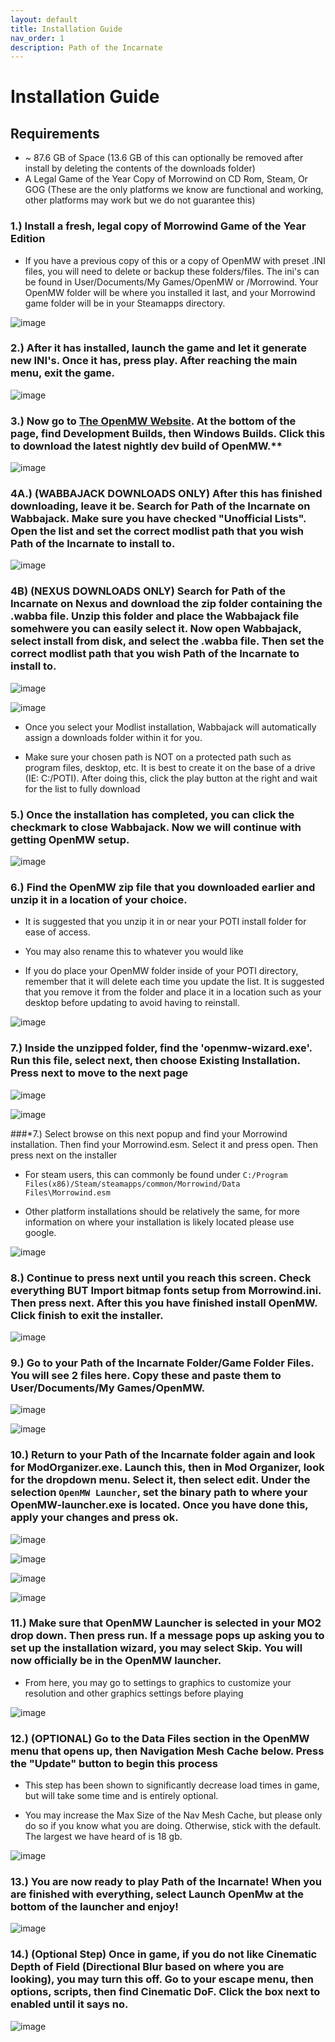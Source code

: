 ```yaml
---
layout: default
title: Installation Guide
nav_order: 1
description: Path of the Incarnate
---
```


# **Installation Guide**

## **Requirements**
- ~ 87.6 GB of Space (13.6 GB of this can optionally be removed after install by deleting the contents of the downloads folder)
- A Legal Game of the Year Copy of Morrowind on CD Rom, Steam, Or GOG (These are the only platforms we know are functional and working, other platforms may work but we do not guarantee this)


### 1.) Install a fresh, legal copy of Morrowind Game of the Year Edition

- If you have a previous copy of this or a copy of OpenMW with preset .INI files, you will need to delete or backup these folders/files. The ini's can be found in User/Documents/My Games/OpenMW or /Morrowind. Your OpenMW folder will be where you installed it last, and your Morrowind game folder will be in your Steamapps directory.

![image](https://github.com/TheMrNewVegas/TheMrNewVegas.github.io/assets/112358568/95ab41d6-b3e8-471c-bebb-3528a29a1a7c)

### 2.) After it has installed, launch the game and let it generate new INI's. Once it has, press play. After reaching the main menu, exit the game.

![image](https://github.com/TheMrNewVegas/TheMrNewVegas.github.io/assets/112358568/e7bc0205-4a92-4bc3-953e-bdcbe7f09149)

### 3.) Now go to [The OpenMW Website](https://openmw.org/downloads/). At the bottom of the page, find Development Builds, then Windows Builds. Click this to download the latest nightly dev build of OpenMW.**

![image](https://github.com/TheMrNewVegas/TheMrNewVegas.github.io/assets/112358568/51b209bc-df1d-475b-8514-1ce41e421b17)

### 4A.) (WABBAJACK DOWNLOADS ONLY) After this has finished downloading, leave it be. Search for Path of the Incarnate on Wabbajack. Make sure you have checked "Unofficial Lists". Open the list and set the correct modlist path that you wish Path of the Incarnate to install to.

![image](https://github.com/TheMrNewVegas/TheMrNewVegas.github.io/assets/112358568/eae79624-9ea6-4253-8d76-ce1b59e1a0c2)

### 4B) (NEXUS DOWNLOADS ONLY) Search for Path of the Incarnate on Nexus and download the zip folder containing the .wabba file. Unzip this folder and place the Wabbajack file somehwere you can easily select it. Now open Wabbajack, select install from disk, and select the .wabba file. Then set the correct modlist path that you wish Path of the Incarnate to install to.

![image](https://github.com/TheMrNewVegas/TheMrNewVegas.github.io/assets/112358568/7b945a46-1f6a-49cd-89ae-ca8f9a2ae90e)

![image](https://github.com/TheMrNewVegas/TheMrNewVegas.github.io/assets/112358568/63c93bed-0666-4a8a-aec3-01bfb421cb80)

- Once you select your Modlist installation, Wabbajack will automatically assign a downloads folder within it for you.

- Make sure your chosen path is NOT on a protected path such as program files, desktop, etc. It is best to create it on the base of a drive (IE: C:/POTI). After doing this, click the play button at the right and wait for the list to fully download

### 5.) Once the installation has completed, you can click the checkmark to close Wabbajack. Now we will continue with getting OpenMW setup.

![image](https://github.com/TheMrNewVegas/TheMrNewVegas.github.io/assets/112358568/03a0cd6b-5977-4f0e-90f8-8aeab9adb57f)

### 6.) Find the OpenMW zip file that you downloaded earlier and unzip it in a location of your choice.

- It is suggested that you unzip it in or near your POTI install folder for ease of access.

- You may also rename this to whatever you would like

- If you do place your OpenMW folder inside of your POTI directory, remember that it will delete each time you update the list. It is suggested that you remove it from the folder and place it in a location such as your desktop before updating to avoid having to reinstall.

![image](https://github.com/TheMrNewVegas/TheMrNewVegas.github.io/assets/112358568/04113823-9234-4de0-a1c8-d2c118ed1074)

### 7.) Inside the unzipped folder, find the 'openmw-wizard.exe'. Run this file, select next, then choose Existing Installation. Press next to move to the next page

![image](https://github.com/TheMrNewVegas/TheMrNewVegas.github.io/assets/112358568/517fb86b-a853-4505-a395-2f96c64e5d07)

![image](https://github.com/TheMrNewVegas/TheMrNewVegas.github.io/assets/112358568/b06e25bd-09c0-4dd4-8cb0-dfaccce3bfb0)

###*7.) Select browse on this next popup and find your Morrowind installation. Then find your Morrowind.esm. Select it and press open. Then press next on the installer

- For steam users, this can commonly be found under `C:/Program Files(x86)/Steam/steamapps/common/Morrowind/Data Files\Morrowind.esm`

- Other platform installations should be relatively the same, for more information on where your installation is likely located please use google. 

![image](https://github.com/TheMrNewVegas/TheMrNewVegas.github.io/assets/112358568/c8115dd1-11c5-4888-87e5-98f21cad7fa4)

### 8.) Continue to press next until you reach this screen. Check everything BUT Import bitmap fonts setup from Morrowind.ini. Then press next. After this you have finished install OpenMW. Click finish to exit the installer.

![image](https://github.com/TheMrNewVegas/TheMrNewVegas.github.io/assets/112358568/a6ae026b-5ca7-4314-b5bb-690fbf176c89)

### 9.) Go to your Path of the Incarnate Folder/Game Folder Files. You will see 2 files here. Copy these and paste them to User/Documents/My Games/OpenMW.

![image](https://github.com/TheMrNewVegas/TheMrNewVegas.github.io/assets/112358568/de5e936b-1c0f-42d0-902d-8230046d42ee)

![image](https://github.com/TheMrNewVegas/TheMrNewVegas.github.io/assets/112358568/527780d7-e810-4996-883d-043227c1b32f)

### 10.) Return to your Path of the Incarnate folder again and look for ModOrganizer.exe. Launch this, then in Mod Organizer, look for the dropdown menu. Select it, then select edit. Under the selection `OpenMW Launcher`, set the binary path to where your OpenMW-launcher.exe is located. Once you have done this, apply your changes and press ok.

![image](https://github.com/TheMrNewVegas/TheMrNewVegas.github.io/assets/112358568/6a111fec-5439-47d2-8e35-9324e222a3ea)

![image](https://github.com/TheMrNewVegas/TheMrNewVegas.github.io/assets/112358568/5990230a-e83c-4dcd-8efb-1f1de8520f8e)

![image](https://github.com/TheMrNewVegas/TheMrNewVegas.github.io/assets/112358568/ef094809-7395-439e-a0f9-d81b5a91d925)

![image](https://github.com/TheMrNewVegas/TheMrNewVegas.github.io/assets/112358568/ab6fbf85-fca2-4784-b01f-b599e64bc91b)

### 11.) Make sure that OpenMW Launcher is selected in your MO2 drop down. Then press run. If a message pops up asking you to set up the installation wizard, you may select Skip. You will now officially be in the OpenMW launcher.
 
- From here, you may go to settings to graphics to customize your resolution and other graphics settings before playing

![image](https://github.com/TheMrNewVegas/TheMrNewVegas.github.io/assets/112358568/91d04d39-1d45-4b06-bd07-c6aba52edec2)

### 12.) (OPTIONAL) Go to the Data Files section in the OpenMW menu that opens up, then Navigation Mesh Cache below. Press the "Update" button to begin this process

- This step has been shown to significantly decrease load times in game, but will take some time and is entirely optional.

- You may increase the Max Size of the Nav Mesh Cache, but please only do so if you know what you are doing. Otherwise, stick with the default. The largest we have heard of is 18 gb.

![image](https://github.com/TheMrNewVegas/TheMrNewVegas.github.io/assets/112358568/fa748d6a-bf6e-48f1-b07b-178e4a3f466a)

### 13.) You are now ready to play Path of the Incarnate! When you are finished with everything, select Launch OpenMw at the bottom of the launcher and enjoy!

![image](https://github.com/TheMrNewVegas/TheMrNewVegas.github.io/assets/112358568/cc03497b-932d-4220-936b-7b4de7907aa4)

### 14.) (Optional Step) Once in game, if you do not like Cinematic Depth of Field (Directional Blur based on where you are looking), you may turn this off. Go to your escape menu, then options, scripts, then find Cinematic DoF. Click the box next to enabled until it says no.

![image](https://github.com/TheMrNewVegas/TheMrNewVegas.github.io/assets/112358568/de3d48cd-8de1-4375-b8ed-a5259cc2a334)



